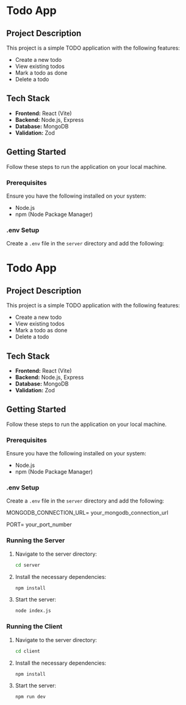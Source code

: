 # Todo App

## Project Description

This project is a simple TODO application with the following features:

- Create a new todo
- View existing todos
- Mark a todo as done
- Delete a todo

## Tech Stack

- **Frontend:** React (Vite)
- **Backend:** Node.js, Express
- **Database:** MongoDB
- **Validation:** Zod

## Getting Started

Follow these steps to run the application on your local machine.

### Prerequisites

Ensure you have the following installed on your system:
- Node.js
- npm (Node Package Manager)

### .env Setup

Create a `.env` file in the `server` directory and add the following:

# Todo App

## Project Description

This project is a simple TODO application with the following features:

- Create a new todo
- View existing todos
- Mark a todo as done
- Delete a todo

## Tech Stack

- **Frontend:** React (Vite)
- **Backend:** Node.js, Express
- **Database:** MongoDB
- **Validation:** Zod

## Getting Started

Follow these steps to run the application on your local machine.

### Prerequisites

Ensure you have the following installed on your system:
- Node.js
- npm (Node Package Manager)

### .env Setup

Create a `.env` file in the `server` directory and add the following:

MONGODB_CONNECTION_URL= your_mongodb_connection_url

PORT= your_port_number


### Running the Server

1. Navigate to the server directory:
   ```bash
   cd server
   
2. Install the necessary dependencies:
   ```bash
   npm install
   
3. Start the server:
   ```bash
   node index.js
   
### Running the Client

1. Navigate to the server directory:
   ```bash
   cd client
   
2. Install the necessary dependencies:
   ```bash
   npm install
   
3. Start the server:
   ```bash
   npm run dev
